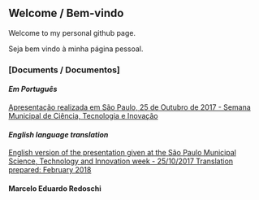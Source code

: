 ## Welcome / Bem-vindo

Welcome to my personal github page.

Seja bem vindo à minha página pessoal.

### [Documents / Documentos]

#### *Em Português*

[Apresentação realizada em São Paulo, 25 de Outubro de 2017 - Semana Municipal de Ciência, Tecnologia e Inovação](docs/2017-11-15-licoes-aprendidas-e-uso-da-matematica.markdown)

#### *English language translation*

[English version of the presentation given at the São Paulo Municipal Science, Technology and Innovation week - 25/10/2017
Translation prepared: February 2018](docs/Lessons-learned-and-mathematics-usage-during-the-development-and-implementation-of-an-innovative-software.markdown)

#### Marcelo Eduardo Redoschi
